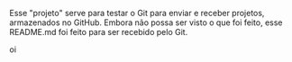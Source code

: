 Esse "projeto" serve para testar o Git para enviar e receber projetos, armazenados no GitHub.
Embora não possa ser visto o que foi feito, esse README.md foi feito para ser recebido pelo Git.


oi
